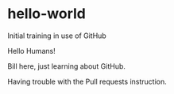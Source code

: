# hello-world
Initial training in use of GitHub

Hello Humans!

Bill here, just learning about GitHub.  

Having trouble with the Pull requests instruction.
